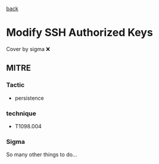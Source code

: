 [back](../index.md)
# Modify SSH Authorized Keys
Cover by sigma :x: 

## MITRE
### Tactic
  - persistence

### technique
  - T1098.004

### Sigma

 So many other things to do...